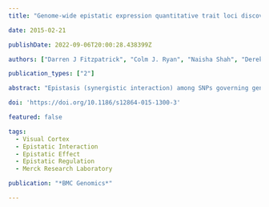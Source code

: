 ```yaml
---
title: "Genome-wide epistatic expression quantitative trait loci discovery in four human tissues reveals the importance of local chromosomal interactions governing gene expression"

date: 2015-02-21

publishDate: 2022-09-06T20:00:28.438399Z

authors: ["Darren J Fitzpatrick", "Colm J. Ryan", "Naisha Shah", "Derek Greene", "Cliona Molony", "Denis C Shields"]

publication_types: ["2"]

abstract: "Epistasis (synergistic interaction) among SNPs governing gene expression is likely to arise within transcriptional networks. However, the power to detect it is limited by the large number of combinations to be tested and the modest sample sizes of most datasets. By limiting the interaction search space firstly to *cis-trans* and then *cis-cis* SNP pairs where both SNPs had an independent effect on the expression of the most variable transcripts in the liver and brain, we greatly reduced the size of the search space. Within the *cis-trans* search space we discovered three transcripts with significant epistasis. Surprisingly, all interacting SNP pairs were located nearby each other on the chromosome (within 290 kb-2.16 Mb). Despite their proximity, the interacting SNPs were outside the range of linkage disequilibrium (LD), which was absent between the pairs (r<sup>2</sup> < 0.01). Accordingly, we redefined the search space to detect *cis-cis* interactions, where a *cis*-SNP was located within 10 Mb of the target transcript. The results of this show evidence for the epistatic regulation of 50 transcripts across the tissues studied. Three transcripts, namely, *HLA-G, PSORS1C1* and *HLA-DRB5* share common regulatory SNPs in the pre-frontal cortex and their expression is significantly correlated. This pattern of epistasis is consistent with mediation via long-range chromatin structures rather than the binding of transcription factors in trans. Accordingly, some of the interactions map to regions of the genome known to physically interact in lymphoblastoid cell lines while others map to known promoter and enhancer elements. SNPs involved in interactions appear to be enriched for promoter markers. In the context of gene expression and its regulation, our analysis indicates that the study of *cis-cis* or local epistatic interactions may have a more important role than interchromosomal interactions."

doi: 'https://doi.org/10.1186/s12864-015-1300-3'

featured: false

tags:
  - Visual Cortex
  - Epistatic Interaction
  - Epistatic Effect
  - Epistatic Regulation
  - Merck Research Laboratory

publication: "*BMC Genomics*"

---
```


